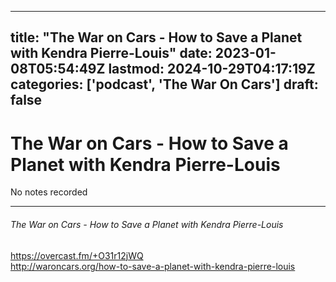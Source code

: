 
---
title: "The War on Cars - How to Save a Planet with Kendra Pierre-Louis"
date: 2023-01-08T05:54:49Z
lastmod: 2024-10-29T04:17:19Z
categories: ['podcast', 'The War On Cars']
draft: false
---


# The War on Cars - How to Save a Planet with Kendra Pierre-Louis

No notes recorded
- - -
###### The War on Cars - How to Save a Planet with Kendra Pierre-Louis

https://overcast.fm/+O31r12jWQ  
http://waroncars.org/how-to-save-a-planet-with-kendra-pierre-louis

<!-- #public #podcast #The War On Cars# -->

<!-- {BearID:7AB5D481-C500-4552-9A3A-61F99D101C88-28016-00002D97EDB40A4C} -->
